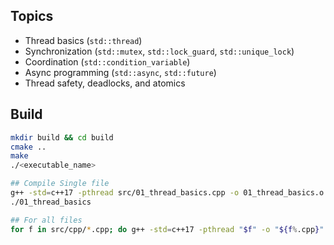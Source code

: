 ## Topics
- Thread basics (`std::thread`)
- Synchronization (`std::mutex`, `std::lock_guard`, `std::unique_lock`)
- Coordination (`std::condition_variable`)
- Async programming (`std::async`, `std::future`)
- Thread safety, deadlocks, and atomics

## Build
```bash
mkdir build && cd build
cmake ..
make
./<executable_name>

## Compile Single file
g++ -std=c++17 -pthread src/01_thread_basics.cpp -o 01_thread_basics.o
./01_thread_basics

## For all files
for f in src/cpp/*.cpp; do g++ -std=c++17 -pthread "$f" -o "${f%.cpp}".o; done
